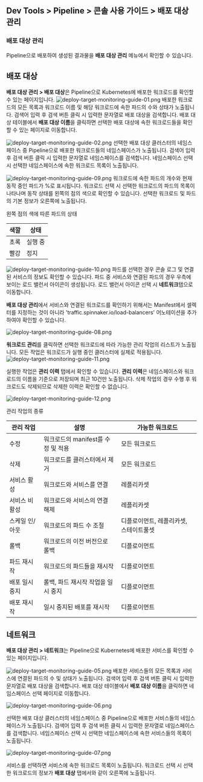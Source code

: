 ## Dev Tools > Pipeline > 콘솔 사용 가이드 > 배포 대상 관리

### 배포 대상 관리

Pipeline으로 배포하여 생성된 결과물을 **배포 대상 관리** 메뉴에서 확인할 수 있습니다.

## 배포 대상

**배포 대상 관리 > 배포 대상**은 Pipeline으로 Kubernetes에 배포한 워크로드를 확인할 수 있는 페이지입니다.
![deploy-target-monitoring-guide-01.png](http://static.toastoven.net/prod_pipeline/2023-06-27/deploy-target-monitoring-guide-01.png)
배포한 워크로드의 모든 목록과 워크로드 이름 및 해당 워크로드에 속한 파드의 수와 상태가 노출됩니다.
검색어 입력 후 검색 버튼 클릭 시 입력한 문자열로 배포 대상을 검색합니다.
배포 대상 테이블에서 **배포 대상 이름**을 클릭하면 선택한 배포 대상에 속한 워크로드들을 확인할 수 있는 페이지로 이동합니다.

![deploy-target-monitoring-guide-02.png](http://static.toastoven.net/prod_pipeline/2023-06-27/deploy-target-monitoring-guide-02.png)
선택한 배포 대상 클러스터의 네임스페이스 중 Pipeline으로 배포한 워크로드들의 네임스페이스가 노출됩니다.
검색어 입력 후 검색 버튼 클릭 시 입력한 문자열로 네임스페이스를 검색합니다.
네임스페이스 선택 시 선택한 네임스페이스에 속한 워크로드 목록이 노출됩니다.

![deploy-target-monitoring-guide-09.png](https://kr1-api-object-storage.nhncloudservice.com/v1/AUTH_2acdfabf4efe4efc8a04c00b348110c9/cdn_origin/prod_pipeline/2023-08-29/deploy-target-management-guide-09.png)
워크로드에 속한 파드의 개수와 현재 동작 중인 파드가 %로 표시됩니다. 워크로드 선택 시 선택한 워크로드의 파드의 목록이 나타나며 동작 상태를 왼쪽의 점의 색으로 확인할 수 있습니다.
선택한 워크로드 및 파드의 기본 정보가 오른쪽에 노출됩니다.


왼쪽 점의 색에 따른 파드의 상태

| 색깔 | 상태   |
| --- |------|
| 초록 | 실행 중 |
| 빨강 | 정지   |



![deploy-target-monitoring-guide-10.png](https://kr1-api-object-storage.nhncloudservice.com/v1/AUTH_2acdfabf4efe4efc8a04c00b348110c9/cdn_origin/prod_pipeline/2023-08-29/deploy-target-management-guide-10.png)
파드를 선택한 경우 콘솔 로그 및 연결된 서비스의 정보도 확인할 수 있습니다.
파드 중 서비스와 연결된 파드의 경우 우측에 보이는 로드 밸런서 아이콘이 생성됩니다. 로드 밸런서 아이콘 선택 시 **네트워크**탭으로 이동합니다.

**배포 대상 관리**에서 서비스와 연결된 워크로드를 확인하기 위해서는 Manifest에서 셀렉터를 지정하는 것이 아니라 'traffic.spinnaker.io/load-balancers' 어노테이션을 추가하여야 확인할 수 있습니다.

![deploy-target-monitoring-guide-08.png](http://static.toastoven.net/prod_pipeline/2023-06-27/deploy-target-monitoring-guide-08.png)

**워크로드 관리**를 클릭하면 선택한 워크로드에 따라 가능한 관리 작업의 리스트가 노출됩니다. 모든 작업은 워크로드가 실행 중인 클러스터에 실제로 적용됩니다. 
![deploy-target-monitoring-guide-11.png](https://kr1-api-object-storage.nhncloudservice.com/v1/AUTH_2acdfabf4efe4efc8a04c00b348110c9/cdn_origin/prod_pipeline/2023-08-29/deploy-target-management-guide-11.png)

실행한 작업은 **관리 이력** 탭에서 확인할 수 있습니다.
**관리 이력**은 네임스페이스와 워크로드의 이름을 기준으로 저장되며 최근 10건만 노출됩니다. 삭제 작업의 경우 수행 후 워크로드도 삭제되므로 삭제한 이력은 확인할 수 없습니다.

![deploy-target-monitoring-guide-12.png](https://kr1-api-object-storage.nhncloudservice.com/v1/AUTH_2acdfabf4efe4efc8a04c00b348110c9/cdn_origin/prod_pipeline/2023-08-29/deploy-target-management-guide-12.png)

관리 작업의 종류

| 관리 작업    | 설명                      | 가능한 워크로드 |
|----------|-------------------------| --- |
| 수정       | 워크로드의 manifest를 수정 및 적용 | 모든 워크로드 |
| 삭제       | 워크로드를 클러스터에서 제거         | 모든 워크로드 |
| 서비스 활성   | 워크로드와 서비스를 연결           | 레플리카셋|
| 서비스 비활성  | 워크로드와 서비스의 연결 해제        | 레플리카셋|
| 스케일 인/아웃 | 워크로드의 파드 수 조절           | 디플로이먼트, 레플리카셋, 스테이트풀셋|
| 롤백       | 워크로드의 이전 버전으로 롤백        | 디플로이먼트|
| 파드 재시작   | 워크로드의 파드들을 재시작          | 디플로이먼트 |
| 배포 일시 중지 | 롤백, 파드 재시작 작업을 일시 중지    | 디플로이먼트 |
| 배포 재시작   | 일시 중지된 배포를 재시작          | 디플로이먼트 |



## 네트워크

**배포 대상 관리 > 네트워크**는 Pipeline으로 Kubernetes에 배포한 서비스를 확인할 수 있는 페이지입니다.

![deploy-target-monitoring-guide-05.png]( http://static.toastoven.net/prod_pipeline/2023-06-27/deploy-target-monitoring-guide-05.png)
배포한 서비스들의 모든 목록과 서비스에 연결된 파드의 수 및 상태가 노출됩니다.
검색어 입력 후 검색 버튼 클릭 시 입력한 문자열로 배포 대상을 검색합니다.
배포 대상 테이블에서 **배포 대상 이름**을 클릭하면 네임스페이스 선택 페이지로 이동합니다.

![deploy-target-monitoring-guide-06.png](http://static.toastoven.net/prod_pipeline/2023-06-27/deploy-target-monitoring-guide-06.png)

선택한 배포 대상 클러스터의 네임스페이스 중 Pipeline으로 배포한 서비스들의 네임스페이스가 노출됩니다.
검색어 입력 후 검색 버튼 클릭 시 입력한 문자열로 네임스페이스를 검색합니다.
네임스페이스 선택 시 선택한 네임스페이스에 속한 서비스들의 목록이 노출됩니다.

![deploy-target-monitoring-guide-07.png](http://static.toastoven.net/prod_pipeline/2023-06-27/deploy-target-monitoring-guide-07.png)

서비스를 선택하면 서비스에 속한 워크로드 목록이 노출됩니다. 워크로드 선택 시 선택한 워크로드의 정보가 **배포 대상** 탭에서와 같이 오른쪽에 노출됩니다. 
